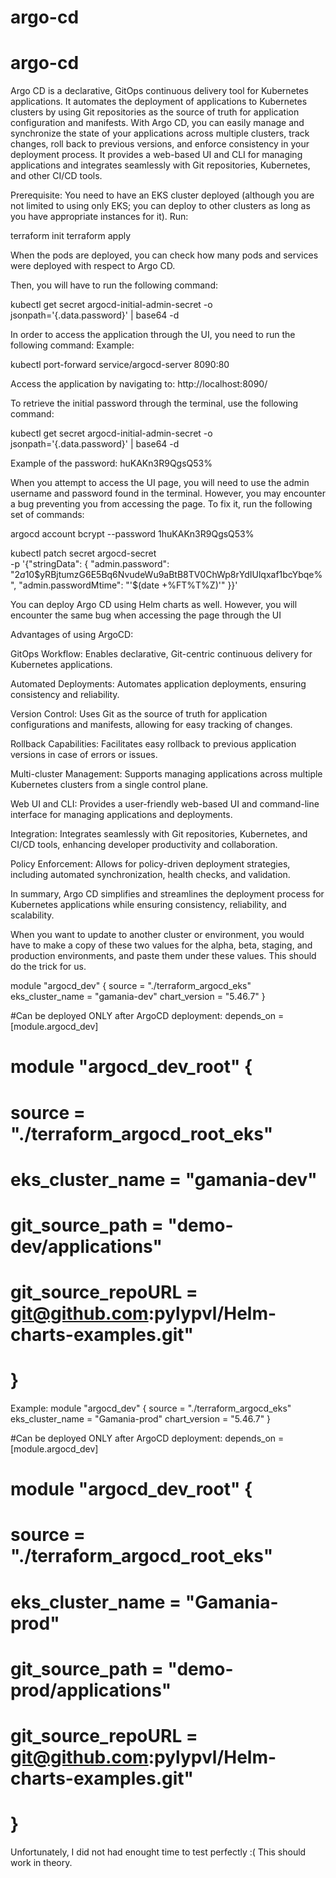 # argo-cd

# argo-cd

Argo CD is a declarative, GitOps continuous delivery tool for Kubernetes applications. It automates the deployment of applications to Kubernetes clusters by using Git repositories as the source of truth for application configuration and manifests. With Argo CD, you can easily manage and synchronize the state of your applications across multiple clusters, track changes, roll back to previous versions, and enforce consistency in your deployment process. It provides a web-based UI and CLI for managing applications and integrates seamlessly with Git repositories, Kubernetes, and other CI/CD tools.

Prerequisite:
You need to have an EKS cluster deployed (although you are not limited to using only EKS; you can deploy to other clusters as long as you have appropriate instances for it).
Run:

terraform init
terraform apply

When the pods are deployed, you can check how many pods and services were deployed with respect to Argo CD.

Then, you will have to run the following command:

kubectl get secret argocd-initial-admin-secret -o jsonpath='{.data.password}' | base64 -d

In order to access the application through the UI, you need to run the following command:
Example:

kubectl port-forward service/argocd-server 8090:80

Access the application by navigating to:
http://localhost:8090/

To retrieve the initial password through the terminal, use the following command:

kubectl get secret argocd-initial-admin-secret -o jsonpath='{.data.password}' | base64 -d

Example of the password:
huKAKn3R9QgsQ53%


When you attempt to access the UI page, you will need to use the admin username and password found in the terminal. However, you may encounter a bug preventing you from accessing the page. To fix it, run the following set of commands:


argocd account bcrypt --password 1huKAKn3R9QgsQ53%

kubectl patch secret argocd-secret \
  -p '{"stringData": {
    "admin.password": "$2a$10$yRBjtumzG6E5Bq6NvudeWu9aBtB8TV0ChWp8rYdIUlqxaf1bcYbqe%",
    "admin.passwordMtime": "'$(date +%FT%T%Z)'"
  }}'

You can deploy Argo CD using Helm charts as well. However, you will encounter the same bug when accessing the page through the UI

Advantages of using ArgoCD:

GitOps Workflow: Enables declarative, Git-centric continuous delivery for Kubernetes applications.

Automated Deployments: Automates application deployments, ensuring consistency and reliability.

Version Control: Uses Git as the source of truth for application configurations and manifests, allowing for easy tracking of changes.

Rollback Capabilities: Facilitates easy rollback to previous application versions in case of errors or issues.

Multi-cluster Management: Supports managing applications across multiple Kubernetes clusters from a single control plane.

Web UI and CLI: Provides a user-friendly web-based UI and command-line interface for managing applications and deployments.

Integration: Integrates seamlessly with Git repositories, Kubernetes, and CI/CD tools, enhancing developer productivity and collaboration.

Policy Enforcement: Allows for policy-driven deployment strategies, including automated synchronization, health checks, and validation.

In summary, Argo CD simplifies and streamlines the deployment process for Kubernetes applications while ensuring consistency, reliability, and scalability.



When you want to update to another cluster or environment, you would have to make a copy of these two values for the alpha, beta, staging, and production environments, and paste them under these values. This should do the trick for us.

module "argocd_dev" {
  source           = "./terraform_argocd_eks"
  eks_cluster_name = "gamania-dev"
  chart_version    = "5.46.7"
}


#Can be deployed ONLY after ArgoCD deployment: depends_on = [module.argocd_dev]
# module "argocd_dev_root" {
#   source             = "./terraform_argocd_root_eks"
#   eks_cluster_name   = "gamania-dev"
#   git_source_path    = "demo-dev/applications"
#   git_source_repoURL = git@github.com:pylypvl/Helm-charts-examples.git"
# }

Example:
module "argocd_dev" {
  source           = "./terraform_argocd_eks"
  eks_cluster_name = "Gamania-prod"
  chart_version    = "5.46.7"
}


#Can be deployed ONLY after ArgoCD deployment: depends_on = [module.argocd_dev]
# module "argocd_dev_root" {
#   source             = "./terraform_argocd_root_eks"
#   eks_cluster_name   = "Gamania-prod"
#   git_source_path    = "demo-prod/applications"
#   git_source_repoURL = git@github.com:pylypvl/Helm-charts-examples.git"
# }

Unfortunately, I did not had enought time to test perfectly :(
This should work in theory.
